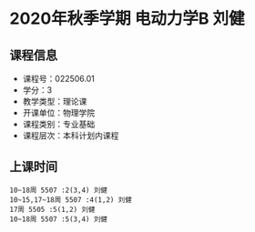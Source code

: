 # 2020年秋季学期 电动力学B 刘健






## 课程信息

- 课程号：022506.01
- 学分：3
- 教学类型：理论课
- 开课单位：物理学院
- 课程类别：专业基础
- 课程层次：本科计划内课程

## 上课时间

```
10~18周 5507 :2(3,4) 刘健
10~15,17~18周 5507 :4(1,2) 刘健
17周 5505 :5(1,2) 刘健
10~18周 5507 :5(3,4) 刘健
```

